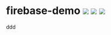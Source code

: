# firebase-demo ![](https://badgen.net/github/release/Phong6698/firebase-demo) ![](https://github.com/Phong6698/firebase-demo/workflows/DEV/badge.svg) ![](https://github.com/Phong6698/firebase-demo/workflows/PRD/badge.svg)
ddd
